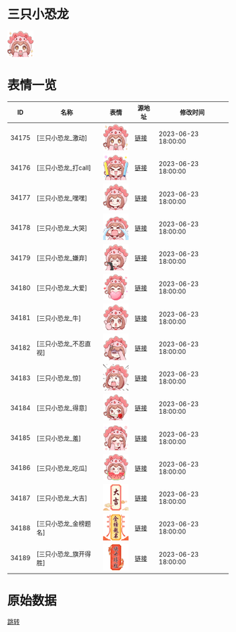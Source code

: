 # 三只小恐龙

<img src="./cover.png" height="60" alt="cover" />

# 表情一览

|ID|名称|表情|源地址|修改时间|
|----|----|----|----|----|
|34175|[三只小恐龙_激动]|<img src="./pic/034175_%5B三只小恐龙_激动%5D.png" height="60" alt="激动"/>|[链接](https://i0.hdslb.com/bfs/garb/31937956cd0603acfed1859c620cdd2c2a7275c2.png)|2023-06-23 18:00:00|
|34176|[三只小恐龙_打call]|<img src="./pic/034176_%5B三只小恐龙_打call%5D.png" height="60" alt="打call"/>|[链接](https://i0.hdslb.com/bfs/garb/a41c48a47fb18297852d03e8740fe5a361a4aaf9.png)|2023-06-23 18:00:00|
|34177|[三只小恐龙_嘿嘿]|<img src="./pic/034177_%5B三只小恐龙_嘿嘿%5D.png" height="60" alt="嘿嘿"/>|[链接](https://i0.hdslb.com/bfs/garb/96c517e331b99de74b1c08d1fc9ddad73fd04ecd.png)|2023-06-23 18:00:00|
|34178|[三只小恐龙_大哭]|<img src="./pic/034178_%5B三只小恐龙_大哭%5D.png" height="60" alt="大哭"/>|[链接](https://i0.hdslb.com/bfs/garb/1fd0098d579fdb025804881547a3786c9dc80f31.png)|2023-06-23 18:00:00|
|34179|[三只小恐龙_嫌弃]|<img src="./pic/034179_%5B三只小恐龙_嫌弃%5D.png" height="60" alt="嫌弃"/>|[链接](https://i0.hdslb.com/bfs/garb/e4aecbbf8f74c2751cd83432da6e1188a9156d93.png)|2023-06-23 18:00:00|
|34180|[三只小恐龙_大爱]|<img src="./pic/034180_%5B三只小恐龙_大爱%5D.png" height="60" alt="大爱"/>|[链接](https://i0.hdslb.com/bfs/garb/7f7dec5026ed0006683821edae85c412f37330d2.png)|2023-06-23 18:00:00|
|34181|[三只小恐龙_牛]|<img src="./pic/034181_%5B三只小恐龙_牛%5D.png" height="60" alt="牛"/>|[链接](https://i0.hdslb.com/bfs/garb/6bbf6b799e7c02e5dafccc243384b4845d678a60.png)|2023-06-23 18:00:00|
|34182|[三只小恐龙_不忍直视]|<img src="./pic/034182_%5B三只小恐龙_不忍直视%5D.png" height="60" alt="不忍直视"/>|[链接](https://i0.hdslb.com/bfs/garb/1393f5e97b20a094f5c8eb3b6032dfc09c86f1bc.png)|2023-06-23 18:00:00|
|34183|[三只小恐龙_惊]|<img src="./pic/034183_%5B三只小恐龙_惊%5D.png" height="60" alt="惊"/>|[链接](https://i0.hdslb.com/bfs/garb/bc62b9cef0988dab72af196bea5a0b5bd949bb6a.png)|2023-06-23 18:00:00|
|34184|[三只小恐龙_得意]|<img src="./pic/034184_%5B三只小恐龙_得意%5D.png" height="60" alt="得意"/>|[链接](https://i0.hdslb.com/bfs/garb/70b4b1c8a02dd052e65a308d1af7ab23d324f7d1.png)|2023-06-23 18:00:00|
|34185|[三只小恐龙_羞]|<img src="./pic/034185_%5B三只小恐龙_羞%5D.png" height="60" alt="羞"/>|[链接](https://i0.hdslb.com/bfs/garb/d7e48389b54ac4aae267d6f824765844d5b61aa5.png)|2023-06-23 18:00:00|
|34186|[三只小恐龙_吃瓜]|<img src="./pic/034186_%5B三只小恐龙_吃瓜%5D.png" height="60" alt="吃瓜"/>|[链接](https://i0.hdslb.com/bfs/garb/fe09f89ddbf83165cfdba73d64a6026d61403c8f.png)|2023-06-23 18:00:00|
|34187|[三只小恐龙_大吉]|<img src="./pic/034187_%5B三只小恐龙_大吉%5D.png" height="60" alt="大吉"/>|[链接](https://i0.hdslb.com/bfs/garb/9b74d050ced78bd5b06bf64089b23c194b8cdf21.png)|2023-06-23 18:00:00|
|34188|[三只小恐龙_金榜题名]|<img src="./pic/034188_%5B三只小恐龙_金榜题名%5D.png" height="60" alt="金榜题名"/>|[链接](https://i0.hdslb.com/bfs/garb/9856cd6054a2ada752ccb2ffffaa00ccad841ec3.png)|2023-06-23 18:00:00|
|34189|[三只小恐龙_旗开得胜]|<img src="./pic/034189_%5B三只小恐龙_旗开得胜%5D.png" height="60" alt="旗开得胜"/>|[链接](https://i0.hdslb.com/bfs/garb/29b3c4f5d57609d2760a8da3b1574be2c8e7eb0a.png)|2023-06-23 18:00:00|

# 原始数据

[跳转](./raw.json)

